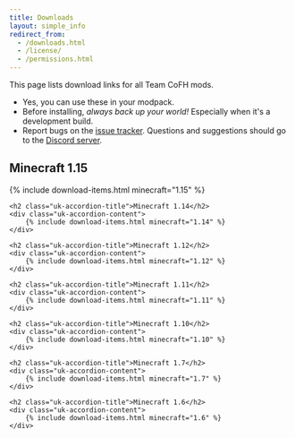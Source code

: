```yaml
---
title: Downloads
layout: simple_info
redirect_from:
  - /downloads.html
  - /license/
  - /permissions.html
---
```


This page lists download links for all Team CoFH mods.

* Yes, you can use these in your modpack.
* Before installing, *always back up your world!* Especially when it's a
  development build.
* Report bugs on the [issue tracker](https://github.com/CoFH/Feedback).
  Questions and suggestions should go to the [Discord
  server](https://discord.gg/uRKrnbH).

<div class="uk-accordion" data-uk-accordion="{showfirst: true, collapse: true}">
    <h2 class="uk-accordion-title">Minecraft 1.15</h2>
    <div class="uk-accordion-content">
        {% include download-items.html minecraft="1.15" %}
    </div>

    <h2 class="uk-accordion-title">Minecraft 1.14</h2>
    <div class="uk-accordion-content">
        {% include download-items.html minecraft="1.14" %}
    </div>

    <h2 class="uk-accordion-title">Minecraft 1.12</h2>
    <div class="uk-accordion-content">
        {% include download-items.html minecraft="1.12" %}
    </div>

    <h2 class="uk-accordion-title">Minecraft 1.11</h2>
    <div class="uk-accordion-content">
        {% include download-items.html minecraft="1.11" %}
    </div>

    <h2 class="uk-accordion-title">Minecraft 1.10</h2>
    <div class="uk-accordion-content">
        {% include download-items.html minecraft="1.10" %}
    </div>

    <h2 class="uk-accordion-title">Minecraft 1.7</h2>
    <div class="uk-accordion-content">
        {% include download-items.html minecraft="1.7" %}
    </div>

    <h2 class="uk-accordion-title">Minecraft 1.6</h2>
    <div class="uk-accordion-content">
        {% include download-items.html minecraft="1.6" %}
    </div>
</div>
